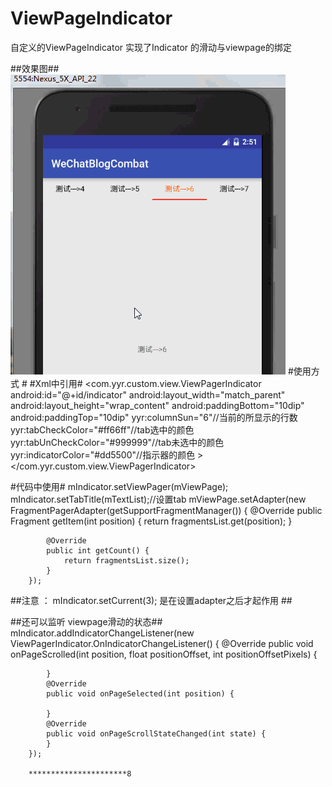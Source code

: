 # ViewPageIndicator
自定义的ViewPageIndicator 实现了Indicator 的滑动与viewpage的绑定

##效果图##
![image](https://github.com/yinyanrong/ViewPageIndicator/blob/master/img/20160912232216543.gif)
#使用方式 #
#Xml中引用#
    <com.yyr.custom.view.ViewPagerIndicator
       android:id="@+id/indicator"
       android:layout_width="match_parent"
       android:layout_height="wrap_content"
       android:paddingBottom="10dip"
       android:paddingTop="10dip"
	    yyr:columnSun="6"//当前的所显示的行数
        yyr:tabCheckColor="#ff66ff"//tab选中的颜色
        yyr:tabUnCheckColor="#999999"//tab未选中的颜色
        yyr:indicatorColor="#dd5500"//指示器的颜色
    >
    </com.yyr.custom.view.ViewPagerIndicator>
	
	
	  
	
	
#代码中使用#
        mIndicator.setViewPager(mViewPage);
        mIndicator.setTabTitle(mTextList);//设置tab
        mViewPage.setAdapter(new FragmentPagerAdapter(getSupportFragmentManager()) {
            @Override
            public Fragment getItem(int position) {
                return fragmentsList.get(position);
            }

            @Override
            public int getCount() {
                return fragmentsList.size();
            }
        });
		
##注意 ：   mIndicator.setCurrent(3); 是在设置adapter之后才起作用 ##
		
##还可以监听 viewpage滑动的状态##
		        mIndicator.addIndicatorChangeListener(new ViewPagerIndicator.OnIndicatorChangeListener() {
            @Override
            public void onPageScrolled(int position, float positionOffset, int positionOffsetPixels) {

            }
            @Override
            public void onPageSelected(int position) {

            }
            @Override
            public void onPageScrollStateChanged(int state) {
            }
        });
		
		**********************8
		
		
		
		
		
